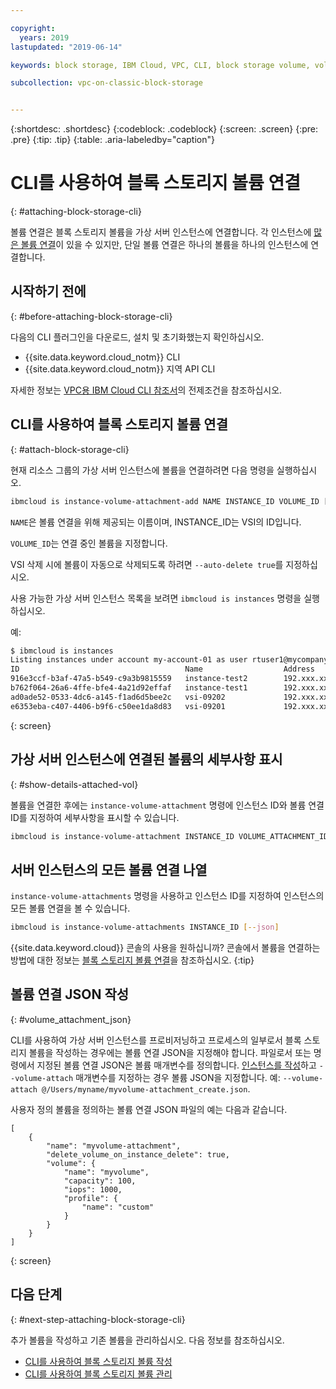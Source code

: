 ```yaml
---

copyright:
  years: 2019
lastupdated: "2019-06-14"

keywords: block storage, IBM Cloud, VPC, CLI, block storage volume, volume, volume attachment, virtual server instance, instance

subcollection: vpc-on-classic-block-storage


---
```


{:shortdesc: .shortdesc}
{:codeblock: .codeblock}
{:screen: .screen}
{:pre: .pre}
{:tip: .tip}
{:table: .aria-labeledby="caption"}


# CLI를 사용하여 블록 스토리지 볼륨 연결
{: #attaching-block-storage-cli}

볼륨 연결은 블록 스토리지 볼륨을 가상 서버 인스턴스에 연결합니다. 각 인스턴스에 [많은 볼륨 연결](/docs/vpc-on-classic-block-storage?topic=vpc-on-classic-block-storage-attaching-block-storage#vol-attach-limits)이 있을 수 있지만, 단일 볼륨 연결은 하나의 볼륨을 하나의 인스턴스에 연결합니다. 

## 시작하기 전에
{: #before-attaching-block-storage-cli}

다음의 CLI 플러그인을 다운로드, 설치 및 초기화했는지 확인하십시오. 

* {{site.data.keyword.cloud_notm}} CLI
* {{site.data.keyword.cloud_notm}} 지역 API CLI

자세한 정보는 [VPC용 IBM Cloud CLI 참조서](/docs/vpc-infrastructure-cli-plugin?topic=vpc-infrastructure-cli-plugin-vpc-reference)의 전제조건을 참조하십시오.

## CLI를 사용하여 블록 스토리지 볼륨 연결
{: #attach-block-storage-cli}

현재 리소스 그룹의 가상 서버 인스턴스에 볼륨을 연결하려면 다음 명령을 실행하십시오. 

```bash
ibmcloud is instance-volume-attachment-add NAME INSTANCE_ID VOLUME_ID [--auto-delete true | false] [--json]
```

`NAME`은 볼륨 연결을 위해 제공되는 이름이며, INSTANCE_ID는 VSI의 ID입니다. 

`VOLUME_ID`는 연결 중인 볼륨을 지정합니다. 

VSI 삭제 시에 볼륨이 자동으로 삭제되도록 하려면 `--auto-delete true`를 지정하십시오. 

사용 가능한 가상 서버 인스턴스 목록을 보려면 `ibmcloud is instances` 명령을 실행하십시오. 

예: 

```bash
$ ibmcloud is instances
Listing instances under account my-account-01 as user rtuser1@mycompany.com...
ID                                     Name                  Address          Profile   Image                            Created        Status     VPC                               Zone         Resource Group
916e3ccf-b3af-47a5-b549-c9a3b9815559   instance-test2        192.xxx.xx.xx    -         ubuntu-16.04-amd64(7eb4e35b-.)   4 hours ago    running    function-test-vpc1(974e258e-.)    us-south-1   -
b762f064-26a6-4ffe-bfe4-4a21d92effaf   instance-test1        192.xxx.xx.x     -         ubuntu-16.04-amd64(7eb4e35b-.)   4 hours ago    running    function-test-vpc2(974e258e-.)    us-south-1   -
ad0ade52-0533-4dc6-a145-f1ad6d5bee2c   vsi-09202             192.xxx.xxx.xx   -         ubuntu-16.04-amd64(7eb4e35b-.)   5 hours ago    running    vpnaas-test1(2467b0fa-.)          us-south-1   -
e6353eba-c407-4406-b9f6-c50ee1da8d83   vsi-09201             192.xxx.xxx.xxx  -         ubuntu-16.04-amd64(7eb4e35b-.)   5 hours ago    running    vpnaas-test1(2467b0fa-.)          us-south-1   -

```
{: screen}

## 가상 서버 인스턴스에 연결된 볼륨의 세부사항 표시
{: #show-details-attached-vol}

볼륨을 연결한 후에는 `instance-volume-attachment` 명령에 인스턴스 ID와 볼륨 연결 ID를 지정하여 세부사항을 표시할 수 있습니다.

```bash
ibmcloud is instance-volume-attachment INSTANCE_ID VOLUME_ATTACHMENT_ID [--json]
```

## 서버 인스턴스의 모든 볼륨 연결 나열

`instance-volume-attachments` 명령을 사용하고 인스턴스 ID를 지정하여 인스턴스의 모든 볼륨 연결을 볼 수 있습니다.

```bash
ibmcloud is instance-volume-attachments INSTANCE_ID [--json]
```

{{site.data.keyword.cloud}} 콘솔의 사용을 원하십니까? 콘솔에서 볼륨을 연결하는 방법에 대한 정보는 [블록 스토리지 볼륨 연결](/docs/vpc-on-classic-block-storage?topic=vpc-on-classic-block-storage-attaching-block-storage)을 참조하십시오.
{:tip}

## 볼륨 연결 JSON 작성
{: #volume_attachment_json}

CLI를 사용하여 가상 서버 인스턴스를 프로비저닝하고 프로세스의 일부로서 블록 스토리지 볼륨을 작성하는 경우에는 볼륨 연결 JSON을 지정해야 합니다. 파일로서 또는 명령에서 지정된 볼륨 연결 JSON은 볼륨 매개변수를 정의합니다. [인스턴스를 작성](/docs/vpc-on-classic-vsi?topic=vpc-on-classic-vsi-creating-virtual-servers-cli)하고 `--volume-attach` 매개변수를 지정하는 경우 볼륨 JSON을 지정합니다. 예: `--volume-attach @/Users/myname/myvolume-attachment_create.json`.

사용자 정의 볼륨을 정의하는 볼륨 연결 JSON 파일의 예는 다음과 같습니다.

```
[
    {
        "name": "myvolume-attachment",
        "delete_volume_on_instance_delete": true,
        "volume": {
            "name": "myvolume",
            "capacity": 100,
            "iops": 1000,
            "profile": {
                "name": "custom"
            }
        }
    }
]
```
{: screen}

## 다음 단계
{: #next-step-attaching-block-storage-cli}

추가 볼륨을 작성하고 기존 볼륨을 관리하십시오. 다음 정보를 참조하십시오. 

* [CLI를 사용하여 블록 스토리지 볼륨 작성](/docs/vpc-on-classic-block-storage?topic=vpc-on-classic-block-storage-creating-block-storage-cli#create-vol-cli)
* [CLI를 사용하여 블록 스토리지 볼륨 관리](/docs/vpc-on-classic-block-storage?topic=vpc-on-classic-block-storage-managing-block-storage-cli)
